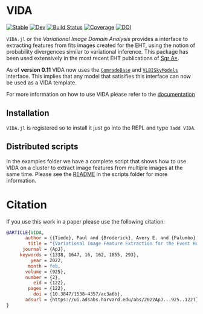 # VIDA

[![Stable](https://img.shields.io/badge/docs-stable-blue.svg)](https://ptiede.github.io/VIDA.jl/stable)
[![Dev](https://img.shields.io/badge/docs-dev-blue.svg)](https://ptiede.github.io/VIDA.jl/dev)
[![Build Status](https://github.com/ptiede/VIDA.jl/workflows/CI/badge.svg)](https://github.com/ptiede/VIDA.jl/actions)
[![Coverage](https://codecov.io/gh/ptiede/VIDA.jl/branch/master/graph/badge.svg)](https://codecov.io/gh/ptiede/VIDA.jl)
[![DOI](https://zenodo.org/badge/271097921.svg)](https://zenodo.org/badge/latestdoi/271097921)


`VIDA.jl` or the *Variational Image Domain Analysis* provides a interface to extracting features from fits images created for the EHT, using the notion of probability divergences similar to variational inference. This package has been used extensively in the most recent EHT publications of [Sgr A*](https://iopscience.iop.org/journal/2041-8205/page/Focus_on_First_Sgr_A_Results).

As of **version 0.11** VIDA now uses the [`ComradeBase`](https://ptiede.github.io/Comrade.jl/dev/base_api/) and [`VLBISkyModels`](https://ehtjulia.github.io/VLBISkyModels.jl/dev/interface/) interface. This implies that any model that satisifies this interface can 
now be used as a VIDA template.

For more information on how to use VIDA please refer to the [documentation](https://ptiede.github.io/VIDA.jl/stable)

## Installation

`VIDA.jl` is registered so to install it just go into the REPL and type `]add VIDA`.


## Distributed scripts

In the examples folder we have a complete script that shows how to use VIDA on a cluster to extract image features from multiple images at the same time. Please see the [README](https://github.com/ptiede/VIDA.jl/tree/master/scripts) in the scripts folder for more information.

# Citation

If you use this work in a paper please use the following citation:

```bibtex
@ARTICLE{VIDA,
       author = {{Tiede}, Paul and {Broderick}, Avery E. and {Palumbo}, Daniel C.~M.},
        title = "{Variational Image Feature Extraction for the Event Horizon Telescope}",
      journal = {ApJ},
     keywords = {1338, 1647, 16, 162, 1855, 293},
         year = 2022,
        month = feb,
       volume = {925},
       number = {2},
          eid = {122},
        pages = {122},
          doi = {10.3847/1538-4357/ac3a6b},
       adsurl = {https://ui.adsabs.harvard.edu/abs/2022ApJ...925..122T},
}
```
